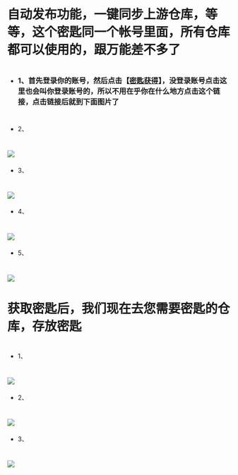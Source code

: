 
# 自动发布功能，一键同步上游仓库，等等，这个密匙同一个帐号里面，所有仓库都可以使用的，跟万能差不多了
#
- ### 1、首先登录你的账号，然后点击【[密匙获得](https://github.com/settings/tokens)】，没登录账号点击这里也会叫你登录账号的，所以不用在乎你在什么地方点击这个链接，点击链接后就到下面图片了
#
- 2、
# <img src="https://github.com/danshui-git/shuoming/blob/master/doc/jm001.png" />
- 3、
# <img src="https://github.com/danshui-git/shuoming/blob/master/doc/jm1.png" />
- 4、
# <img src="https://github.com/danshui-git/shuoming/blob/master/doc/jm21.png" />
- 5、
# <img src="https://github.com/danshui-git/shuoming/blob/master/doc/jm3.png" />
#
 # 获取密匙后，我们现在去您需要密匙的仓库，存放密匙
#
- 1、
# <img src="https://github.com/danshui-git/shuoming/blob/master/doc/jm4+.png" />
- 2、
# <img src="https://github.com/danshui-git/shuoming/blob/master/doc/jm15.png" />
- 3、
# <img src="https://github.com/danshui-git/shuoming/blob/master/doc/jm6.png" />
